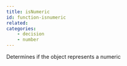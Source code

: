 ```yaml
---
title: isNumeric
id: function-isnumeric
related:
categories:
    - decision
    - number
---
```


Determines if the object represents a numeric